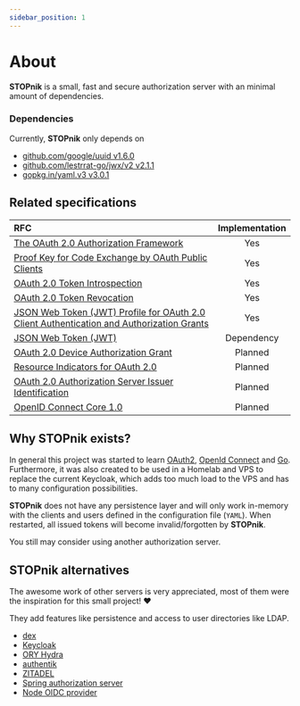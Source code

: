 ```yaml
---
sidebar_position: 1
---
```

# About
 
**STOPnik** is a small, fast and secure authorization server with an minimal amount of dependencies.

### Dependencies

Currently, **STOPnik** only depends on

- [github.com/google/uuid v1.6.0](https://pkg.go.dev/github.com/google/uuid@v1.6.0)
- [github.com/lestrrat-go/jwx/v2  v2.1.1](https://pkg.go.dev/github.com/lestrrat-go/jwx/v2@v2.1.1)
- [gopkg.in/yaml.v3 v3.0.1](https://pkg.go.dev/gopkg.in/yaml.v3@v3.0.1)


## Related specifications

| RFC                                                                                                                                 | Implementation |
|:------------------------------------------------------------------------------------------------------------------------------------|:--------------:|
| [The OAuth 2.0 Authorization Framework](https://datatracker.ietf.org/doc/html/rfc6749)                                              |      Yes       | 
| [Proof Key for Code Exchange by OAuth Public Clients](https://datatracker.ietf.org/doc/html/rfc7636)                                |      Yes       |
| [OAuth 2.0 Token Introspection](https://datatracker.ietf.org/doc/html/rfc7662)                                                      |      Yes       |
| [OAuth 2.0 Token Revocation](https://datatracker.ietf.org/doc/html/rfc7009)                                                         |      Yes       |
| [JSON Web Token (JWT) Profile for OAuth 2.0 Client Authentication and Authorization Grants](https://www.rfc-editor.org/rfc/rfc7523) |      Yes       |
| [JSON Web Token (JWT)](https://datatracker.ietf.org/doc/html/rfc7519)                                                               |   Dependency   |
| [OAuth 2.0 Device Authorization Grant](https://datatracker.ietf.org/doc/html/rfc8628)                                               |    Planned     |
| [Resource Indicators for OAuth 2.0](https://datatracker.ietf.org/doc/html/rfc8707)                                                  |    Planned     |
| [OAuth 2.0 Authorization Server Issuer Identification](https://datatracker.ietf.org/doc/html/rfc9207)                               |    Planned     |
| [OpenID Connect Core 1.0](https://openid.net/specs/openid-connect-core-1_0.html)                                                    |    Planned     |


## Why STOPnik exists?

In general this project was started to learn [OAuth2](https://datatracker.ietf.org/doc/html/rfc6749), [OpenId Connect](https://openid.net/specs/openid-connect-core-1_0.html) and [Go](https://go.dev/).
Furthermore, it was also created to be used in a Homelab and VPS to replace the current Keycloak,
which adds too much load to the VPS and has to many configuration possibilities.

**STOPnik** does not have any persistence layer and will only work in-memory with the clients and users defined in the
configuration file (`YAML`).
When restarted, all issued tokens will become invalid/forgotten by **STOPnik**.

You still may consider using another authorization server.

## STOPnik alternatives

The awesome work of other servers is very appreciated, most of them were the inspiration for this small project! ♥️

They add features like persistence and access to user directories like LDAP.

- [dex](https://github.com/dexidp/dex)
- [Keycloak](https://github.com/keycloak/keycloak)
- [ORY Hydra](https://github.com/ory/hydra)
- [authentik](https://github.com/goauthentik/authentik)
- [ZITADEL](https://github.com/zitadel/zitadel)
- [Spring authorization server](https://github.com/spring-projects/spring-authorization-server)
- [Node OIDC provider](https://github.com/panva/node-oidc-provider)